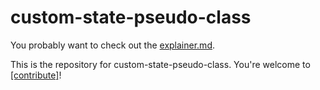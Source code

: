 # custom-state-pseudo-class

You probably want to check out the [explainer.md](explainer.md).

This is the repository for custom-state-pseudo-class. You're welcome to
[[contribute]](CONTRIBUTING.md)!
